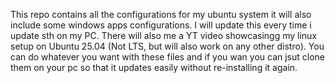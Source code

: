 This repo contains all the configurations for my ubuntu system it will also include some windows apps configurations.
I will update this every time i update sth on my PC.
There will also me a YT video showcasingg my linux setup on Ubuntu 25.04 (Not LTS, but will also work on any other distro).
You can do whatever you want with these files and if you wan you can jsut clone them on your pc so that it updates easily without re-installing it again.
